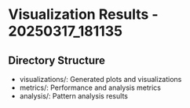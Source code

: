 # Visualization Results - 20250317_181135

## Directory Structure
- visualizations/: Generated plots and visualizations
- metrics/: Performance and analysis metrics
- analysis/: Pattern analysis results
